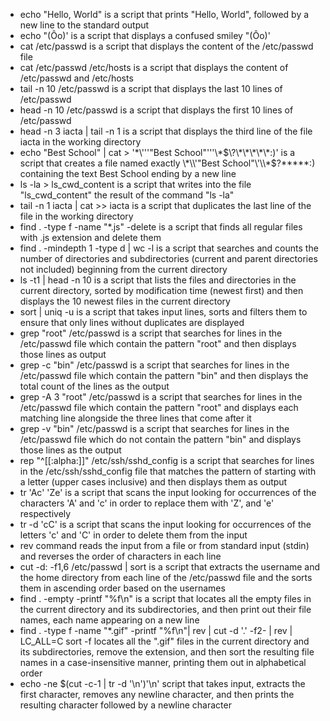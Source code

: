 * echo "Hello, World" is a script that prints "Hello, World", followed by a new line to the standard output
* echo \"\(Ôo\)\' is a script that displays a confused smiley "(Ôo)'
* cat /etc/passwd is a script that displays the content of the /etc/passwd file
* cat /etc/passwd /etc/hosts is a script that displays the content of /etc/passwd and /etc/hosts
* tail -n 10 /etc/passwd is a script that displays the last 10 lines of /etc/passwd
* head -n 10 /etc/passwd is a script that displays the first 10 lines of /etc/passwd
* head -n 3 iacta | tail -n 1 is a script that displays the third line of the file iacta in the working directory
* echo "Best School" | cat > '\*\\'\''"Best School"\'\''\\*$\?\*\*\*\*\*:)' is a script that creates a file named exactly \*\\'"Best School"\'\\*$\?\*\*\*\*\*:) containing the text Best School ending by a new line
* ls -la > ls_cwd_content is a script that  writes into the file "ls_cwd_content" the result of the command "ls -la"
* tail -n 1 iacta | cat >> iacta is a script that duplicates the last line of the file in the working directory
* find . -type f -name "*.js"  -delete is a script that finds all regular files with .js extension and delete them
* find . -mindepth 1 -type d | wc -l is a script that searches and counts the number of directories and subdirectories (current and parent directories not included) beginning from the current directory
* ls -t1 | head -n 10 is a script that lists the files and directories in the current directory, sorted by modification time (newest first) and then displays the 10 newest files in the current directory
* sort | uniq -u is a script that takes input lines, sorts and filters them to ensure that only lines without duplicates are displayed
* grep "root" /etc/passwd is a script that searches for lines in the /etc/passwd file which contain the pattern "root" and then displays those lines as output
* grep -c "bin" /etc/passwd is a script that searches for lines in the /etc/passwd file which contain the pattern "bin" and then displays the total count of the lines as the output
* grep -A 3 "root" /etc/passwd is a script that searches for lines in the /etc/passwd file which contain the pattern "root" and displays each matching line alongside the three lines that come after it
* grep -v "bin" /etc/passwd is a script that searches for lines in the /etc/passwd file which do not contain the pattern "bin" and displays those lines as the output
* rep "^[[:alpha:]]" /etc/ssh/sshd_config is a script that searches for lines in the /etc/ssh/sshd_config file that matches the pattern of starting with a letter (upper cases inclusive) and then displays them as output
* tr 'Ac' 'Ze' is a script that scans the input looking for occurrences of the characters 'A' and 'c' in order to replace them with 'Z', and 'e' respectively
* tr -d 'cC' is a script that scans the input looking for occurrences of the letters 'c' and 'C' in order to delete them from the input
* rev command reads the input from a file or from standard input (stdin) and reverses the order of characters in each line
* cut -d: -f1,6 /etc/passwd | sort is a script that extracts the username and the home directory from each line of the /etc/passwd file and the sorts them in ascending order based on the usernames
* find . -empty -printf "%f\n" is a script that locates all the empty files in the current directory and its subdirectories, and then print out their file names, each name appearing on a new line
* find . -type f -name "*.gif" -printf "%f\n"| rev | cut -d '.' -f2- | rev | LC_ALL=C sort -f locates all the ".gif" files in the current directory and its subdirectories, remove the extension, and then sort the resulting file names in a case-insensitive manner, printing them out in alphabetical order
* echo -ne $(cut -c-1 | tr -d '\n')'\n' script that takes input, extracts the first character, removes any newline character, and then prints the resulting character followed by a newline character
